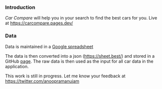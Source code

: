 

### Introduction

*Car Compare* will help you in your search to find the best cars for you.
Live at https://carcompare.pages.dev/

### Data

Data is maintained in a [Google spreadsheet](https://docs.google.com/spreadsheets/d/1pSgZbgI0v3NsVg8HstgLKMarZHsqFnvV9FTFB0mp47Q/edit?usp=sharing)

The data is then converted into a json (https://sheet.best/) and stored in a GitHub [page](https://github.com/anoopramanujam/anoopramanujam.github.io/tree/main/carcompare). The raw data is then used as the input for all car data in the application.

This work is still in progress. Let me know your feedback at https://twitter.com/anoopramanujam







